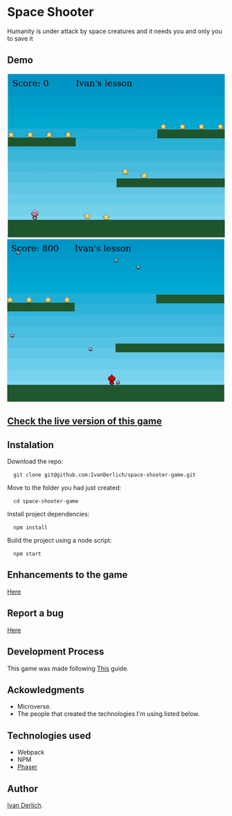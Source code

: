 # Space Shooter

Humanity is under attack by space creatures and it needs you and only you to save it

## Demo
![Video/gif](docs/game.gif) <br>
![Picture 1](docs/index.png) <br>

## [Check the live version of this game](http://ivanderlich-phaser-tutorial.surge.sh/)

## Instalation

Download the repo:

      git clone git@github.com:IvanDerlich/space-shooter-game.git

Move to the folder you had just created:

      cd space-shooter-game
      
Install project dependencies:

      npm install
      
Build the project using a node script:

      npm start     

## Enhancements to the game

[Here](https://github.com/IvanDerlich/space-shooter-game/issues?q=is%3Aissue+is%3Aopen+label%3Aenhancement)

## Report a bug

[Here](https://github.com/IvanDerlich/space-shooter-game/issues/new)

## Development Process

This game was made following [This](https://www.notion.so/Shooter-game-203e819041c7486bb36f9e65faecba27) guide.

## Ackowledgments

  - Microverse.
  - The people that created the technologies I'm using listed below.

## Technologies used

  - Webpack
  - NPM  
  - [Phaser](https://phaser.io/)

## Author

[Ivan Derlich](https://www.ivanderlich.com).
